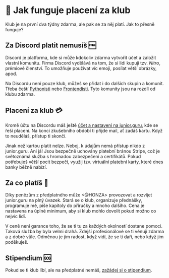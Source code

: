 # 💸 Jak funguje placení za klub
Klub je na první dva týdny zdarma, ale pak se za něj platí. Jak to přesně funguje?

## Za Discord platit nemusíš 🆓
Discord je platforma, kde si může kdokoliv zdarma vytvořit účet a založit vlastní komunitu. Firma Discord vydělává na tom, že si lidi kupují tzv. _Nitro_, prémiové členství. To umožňuje používat víc emoji, posílat větší obrázky, apod.

Na Discordu není pouze klub, můžeš se přidat i do dalších skupin a komunit. Třeba čeští [Pythonisti](https://discord.gg/wUfGAQ7jVv) nebo [Frontendisti](https://discord.gg/XMc85GPHQg). Tyto komunity jsou na rozdíl od klubu zdarma.

## Placení za klub 💳
Kromě účtu na Discordu máš ještě [účet a nastavení na junior.guru](https://juniorguru.memberful.com/), kde se řeší placení. Na konci zkušebního období ti přijde mail, ať zadáš kartu. Když to neuděláš, přístup ti skončí.

Jinak než kartou platit nelze. Neboj, k údajům nemá přístup nikdo z junior.guru. Ani já! Jsou bezpečně uchovány platební bránou Stripe, což je světoznámá služba s hromadou zabezpečení a certifikátů. Pokud potřebuješ větší pocit bezpečí, využij tzv. virtuální platební karty, které dnes banky běžně nabízí.

## Za co platíš 🧐
Díky penězům z předplatného může <@HONZA> provozovat a rozvíjet junior.guru na plný úvazek. Stará se o klub, organizuje přednášky, programuje mě, píše kapitoly do příručky a mnoho dalšího. Cena je nastavena na úplné minimum, aby si klub mohlo dovolit pokud možno co nejvíc lidí.

V ceně není garance toho, že se ti tu za každých okolností dostane pomoci. Taková služba by byla velmi drahá. Zdejší profesionálové se ti věnují zdarma a z dobré vůle. Odměnou je jim radost, když vidí, že se ti daří, nebo když jim poděkuješ.

## Stipendium 🆘
Pokud se ti klub líbí, ale na předplatné nemáš, [zažádej si o stipendium](https://junior.guru/finaid/).
